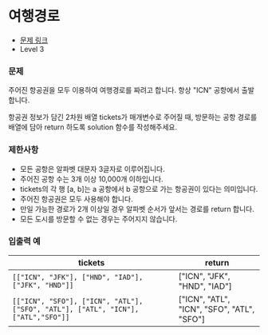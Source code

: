 # 여행경로

- [문제 링크](https://school.programmers.co.kr/learn/courses/30/lessons/43164)
- Level 3

### 문제

주어진 항공권을 모두 이용하여 여행경로를 짜려고 합니다. 항상 "ICN" 공항에서 출발합니다.

항공권 정보가 담긴 2차원 배열 tickets가 매개변수로 주어질 때, 방문하는 공항 경로를 배열에 담아 return 하도록 solution 함수를 작성해주세요.

### 제한사항

- 모든 공항은 알파벳 대문자 3글자로 이루어집니다.
- 주어진 공항 수는 3개 이상 10,000개 이하입니다.
- tickets의 각 행 [a, b]는 a 공항에서 b 공항으로 가는 항공권이 있다는 의미입니다.
- 주어진 항공권은 모두 사용해야 합니다.
- 만일 가능한 경로가 2개 이상일 경우 알파벳 순서가 앞서는 경로를 return 합니다.
- 모든 도시를 방문할 수 없는 경우는 주어지지 않습니다.

### 입출력 예

| tickets                                                                           | return                                     |
| --------------------------------------------------------------------------------- | ------------------------------------------ |
| `[["ICN", "JFK"], ["HND", "IAD"], ["JFK", "HND"]]`                                | ["ICN", "JFK", "HND", "IAD"]               |
| `[["ICN", "SFO"], ["ICN", "ATL"], ["SFO", "ATL"], ["ATL", "ICN"], ["ATL","SFO"]]` | ["ICN", "ATL", "ICN", "SFO", "ATL", "SFO"] |
